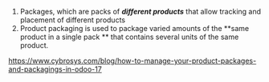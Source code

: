 
1. Packages, which are packs of ***different products*** that allow tracking and placement of different products
2. Product packaging is used to package varied amounts of the **same product in a single pack ** that contains several units of the same product.


https://www.cybrosys.com/blog/how-to-manage-your-product-packages-and-packagings-in-odoo-17